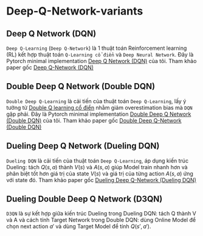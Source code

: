 # Deep-Q-Network-variants

## Deep Q Network (DQN)
`Deep Q-Learning` (`Deep Q-Network`) là 1 thuật toán Reinforcement learning (RL) kết hợp thuật toán `Q-Learning cổ điển` và `Deep Neural Network`. Đây là Pytorch minimal implementation [Deep Q Network (DQN)](DQN) của tôi. Tham khảo paper gốc [Deep Q-Network (DQN)](https://arxiv.org/pdf/1312.5602)

## Double Deep Q Network (Double DQN)
`Double Deep Q-Learning` là cải tiến của thuật toán `Deep Q-Learning`, lấy ý tưởng từ [Double Q learning cổ điển](https://proceedings.neurips.cc/paper_files/paper/2010/file/091d584fced301b442654dd8c23b3fc9-Paper.pdf) nhằm giảm overestimation bias mà `DQN` gặp phải. Đây là Pytorch minimal implementation [Double Deep Q Network (Double DQN)](DoubleDQN) của tôi. Tham khảo paper gốc [Double Deep Q-Network (Double DQN)](https://arxiv.org/pdf/1509.06461)

## Dueling Deep Q Network (Dueling DQN)
`Dueling DQN` là cải tiến của thuật toán `Deep Q-Learning`, áp dụng kiến trúc Dueling: tách $Q(s, a)$ thành $V(s)$ và $A(s, a)$ giúp Model train nhanh hơn và phân biệt tốt hơn giá trị của state $V(s)$ và giá trị của từng action $A(s, a)$ ứng với state đó. Tham khảo paper gốc [Dueling Deep Q-Network (Dueling DQN)](https://arxiv.org/pdf/1511.06581)

## Dueling Double Deep Q Network (D3QN)
`D3QN` là sự kết hợp giữa kiến trúc Dueling trong Dueling DQN: tách Q thành V và A và cách tính Target Network trong Double DQN: dùng Online Model để chọn next action $a'$ và dùng Target Model để tính $Q(s', a')$.